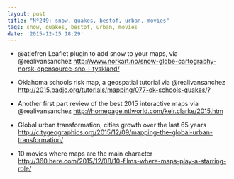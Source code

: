 ```yaml
---
layout: post
title: "Nº249: snow, quakes, bestof, urban, movies"
tags: snow, quakes, bestof, urban, movies
date: '2015-12-15 18:29'
---
```


* @atlefren Leaflet plugin to add snow to your maps, via @realivansanchez
  http://www.norkart.no/snow-globe-cartography-norsk-opensource-sno-i-tyskland/

* Oklahoma schools risk map, a geospatial tutorial via @realivansanchez
  http://2015.padjo.org/tutorials/mapping/077-ok-schools-quakes/?

* Another first part review of the best 2015 interactive maps via @realivansanchez
  http://homepage.ntlworld.com/keir.clarke/2015.htm

* Global urban transformation, cities growth over the last 65 years
  http://citygeographics.org/2015/12/09/mapping-the-global-urban-transformation/

* 10 movies where maps are the main character
  http://360.here.com/2015/12/08/10-films-where-maps-play-a-starring-role/

